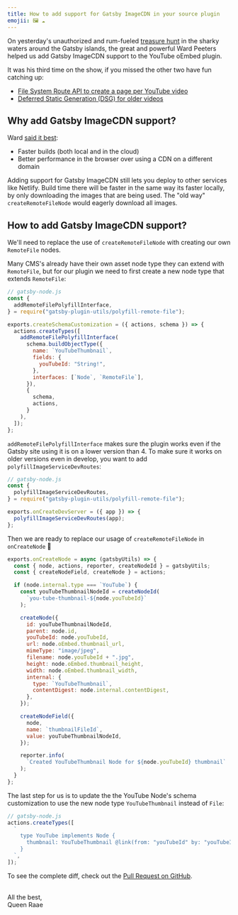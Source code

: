 ```yaml
---
title: How to add support for Gatsby ImageCDN in your source plugin
emojii: 🖼 ☁️
---
```


On yesterday's unauthorized and rum-fueled [treasure hunt](https://youtu.be/IDW2IfaHGIs) in the sharky waters around the Gatsby islands, the great and powerful Ward Peeters helped us add Gatsby ImageCDN support to the YouTube oEmbed plugin.

It was his third time on the show, if you missed the other two have fun catching up:

- [File System Route API to create a page per YouTube video](https://www.youtube.com/watch?v=TX5XPuHhz9o)
- [Deferred Static Generation (DSG) for older videos](https://www.youtube.com/watch?v=TzJfepDjpzM)

## Why add Gatsby ImageCDN support?

Ward [said it best](TIMESTAMP):

- Faster builds (both local and in the cloud)
- Better performance in the browser over using a CDN on a different domain

Adding support for Gatsby ImageCDN still lets you deploy to other services like Netlify. Build time there will be faster in the same way its faster locally, by only downloading the images that are being used. The "old way" `createRemoteFileNode` would eagerly download all images.

## How to add Gatsby ImageCDN support?

We'll need to replace the use of `createRemoteFileNode` with creating our own `RemoteFile` nodes.

Many CMS's already have their own asset node type they can extend with `RemoteFile`, but for our plugin we need to first create a new node type that extends `RemoteFile`:

```js
// gatsby-node.js
const {
  addRemoteFilePolyfillInterface,
} = require("gatsby-plugin-utils/polyfill-remote-file");

exports.createSchemaCustomization = ({ actions, schema }) => {
  actions.createTypes([
    addRemoteFilePolyfillInterface(
      schema.buildObjectType({
        name: `YouTubeThumbnail`,
        fields: {
          youTubeId: "String!",
        },
        interfaces: [`Node`, `RemoteFile`],
      }),
      {
        schema,
        actions,
      }
    ),
  ]);
};
```

`addRemoteFilePolyfillInterface` makes sure the plugin works even if the Gatsby site using it is on a lower version than 4. To make sure it works on older versions even in develop, you want to add `polyfillImageServiceDevRoutes`:

```js
// gatsby-node.js
const {
  polyfillImageServiceDevRoutes,
} = require("gatsby-plugin-utils/polyfill-remote-file");

exports.onCreateDevServer = ({ app }) => {
  polyfillImageServiceDevRoutes(app);
};
```

Then we are ready to replace our usage of `createRemoteFileNode` in `onCreateNode` 🎉

```js
exports.onCreateNode = async (gatsbyUtils) => {
  const { node, actions, reporter, createNodeId } = gatsbyUtils;
  const { createNodeField, createNode } = actions;

  if (node.internal.type === `YouTube`) {
    const youTubeThumbnailNodeId = createNodeId(
      `you-tube-thumbnail-${node.youTubeId}`
    );

    createNode({
      id: youTubeThumbnailNodeId,
      parent: node.id,
      youTubeId: node.youTubeId,
      url: node.oEmbed.thumbnail_url,
      mimeType: "image/jpeg",
      filename: node.youTubeId + ".jpg",
      height: node.oEmbed.thumbnail_height,
      width: node.oEmbed.thumbnail_width,
      internal: {
        type: `YouTubeThumbnail`,
        contentDigest: node.internal.contentDigest,
      },
    });

    createNodeField({
      node,
      name: `thumbnailFileId`,
      value: youTubeThumbnailNodeId,
    });

    reporter.info(
      `Created YouTubeThumbnail Node for ${node.youTubeId} thumbnail`
    );
  }
};
```

The last step for us is to update the the YouTube Node's schema customization to use the new node type `YouTubeThumbnail` instead of `File`:

```js
// gatsby-node.js
actions.createTypes([
  `
    type YouTube implements Node {
      thumbnail: YouTubeThumbnail @link(from: "youTubeId" by: "youTubeId")
    }
  `,
]);
```

To see the complete diff, check out the [Pull Request on GitHub](https://github.com/queen-raae/gatsby-source-youtube-oembed/pull/7/files).

&nbsp;  
All the best,  
Queen Raae
